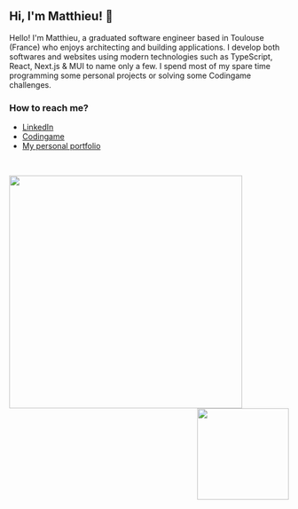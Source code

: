 ## Hi, I'm Matthieu! 👋

Hello! I'm Matthieu, a graduated software engineer based in Toulouse (France) who enjoys architecting and building applications. I develop both softwares and websites using modern technologies such as TypeScript, React, Next.js & MUI to name only a few. I spend most of my spare time programming some personal projects or solving some Codingame challenges.

### How to reach me?
- [LinkedIn](https://www.linkedin.com/in/matthieu-locussol) 
- [Codingame](https://www.codingame.com/profile/b4e21e2f40f6232bcedf4fc58b5f37729870931) 
- [My personal portfolio](http://www.matthieu-locussol.com) 

<br />

<p>
  <img align="left" src="https://github-readme-stats-kir6q1p53-matthieu-locussol.vercel.app/api?username=matthieu-locussol&title_color=64FFDA&bg_color=0A192F&text_color=E6F1FF&border_color=64FFDA&show_icons=true&include_all_commits=true&count_private=true&icon_color=64FFDA" width="420" />

  <img align="right" src="https://github-readme-stats-kir6q1p53-matthieu-locussol.vercel.app/api/top-langs/?username=matthieu-locussol&title_color=64FFDA&bg_color=0A192F&text_color=E6F1FF&border_color=64FFDA&layout=compact&langs_count=6" height="165" />
</p>

